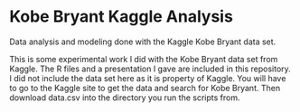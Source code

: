 # Kobe Bryant Kaggle Analysis
Data analysis and modeling done with the Kaggle Kobe Bryant data set.

This is some experimental work I did with the Kobe Bryant data set from Kaggle.  The R files and a presentation I gave 
are included in this repository.  I did not include the data set here as it is property of Kaggle.  You will have to 
go to the Kaggle site to get the data and search for Kobe Bryant.  Then download data.csv into the directory you run the scripts from.

